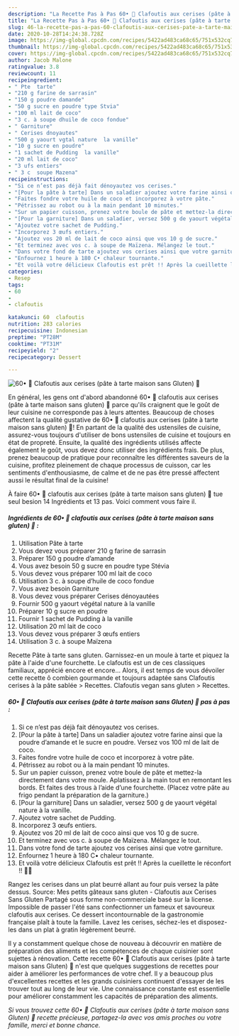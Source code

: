 ```yaml
---
description: "La Recette Pas à Pas 60• 🥧 Clafoutis aux cerises (pâte à tarte maison sans Gluten) 🍒"
title: "La Recette Pas à Pas 60• 🥧 Clafoutis aux cerises (pâte à tarte maison sans Gluten) 🍒"
slug: 46-la-recette-pas-a-pas-60-clafoutis-aux-cerises-pate-a-tarte-maison-sans-gluten
date: 2020-10-28T14:24:38.728Z
image: https://img-global.cpcdn.com/recipes/5422ad483ca68c65/751x532cq70/60•-🥧-clafoutis-aux-cerises-pate-a-tarte-maison-sans-gluten-🍒-photo-principale-de-la-recette.jpg
thumbnail: https://img-global.cpcdn.com/recipes/5422ad483ca68c65/751x532cq70/60•-🥧-clafoutis-aux-cerises-pate-a-tarte-maison-sans-gluten-🍒-photo-principale-de-la-recette.jpg
cover: https://img-global.cpcdn.com/recipes/5422ad483ca68c65/751x532cq70/60•-🥧-clafoutis-aux-cerises-pate-a-tarte-maison-sans-gluten-🍒-photo-principale-de-la-recette.jpg
author: Jacob Malone
ratingvalue: 3.8
reviewcount: 11
recipeingredient:
- " Pte  tarte"
- "210 g farine de sarrasin"
- "150 g poudre damande"
- "50 g sucre en poudre type Stvia"
- "100 ml lait de coco"
- "3 c. à soupe dhuile de coco fondue"
- " Garniture"
- " Cerises dnoyautes"
- "500 g yaourt vgtal nature  la vanille"
- "10 g sucre en poudre"
- "1 sachet de Pudding  la vanille"
- "20 ml lait de coco"
- "3 ufs entiers"
- " 3 c  soupe Mazena"
recipeinstructions:
- "Si ce n’est pas déjà fait dénoyautez vos cerises."
- "[Pour la pâte à tarte] Dans un saladier ajoutez votre farine ainsi que la poudre d’amande et le sucre en poudre. Versez vos 100 ml de lait de coco."
- "Faites fondre votre huile de coco et incorporez à votre pâte."
- "Pétrissez au robot ou à la main pendant 10 minutes."
- "Sur un papier cuisson, prenez votre boule de pâte et mettez-la directement dans votre moule. Aplatissez à la main tout en remontant les bords. Et faites des trous à l’aide d’une fourchette. (Placez votre pâte au frigo pendant la préparation de la garniture.)"
- "[Pour la garniture] Dans un saladier, versez 500 g de yaourt végétal nature à la vanille."
- "Ajoutez votre sachet de Pudding."
- "Incorporez 3 œufs entiers."
- "Ajoutez vos 20 ml de lait de coco ainsi que vos 10 g de sucre."
- "Et terminez avec vos c. à soupe de Maïzena. Mélangez le tout."
- "Dans votre fond de tarte ajoutez vos cerises ainsi que votre garniture."
- "Enfournez 1 heure à 180 C• chaleur tournante."
- "Et voilà votre délicieux Clafoutis est prêt !! Après la cueillette le réconfort !! 🥧🍒"
categories:
- Resep
tags:
- 60
- 
- clafoutis

katakunci: 60  clafoutis 
nutrition: 283 calories
recipecuisine: Indonesian
preptime: "PT28M"
cooktime: "PT31M"
recipeyield: "2"
recipecategory: Dessert

---
```



![60• 🥧 Clafoutis aux cerises (pâte à tarte maison sans Gluten) 🍒](https://img-global.cpcdn.com/recipes/5422ad483ca68c65/751x532cq70/60•-🥧-clafoutis-aux-cerises-pate-a-tarte-maison-sans-gluten-🍒-photo-principale-de-la-recette.jpg)

En général, les gens ont d'abord abandonné 60• 🥧 clafoutis aux cerises (pâte à tarte maison sans gluten) 🍒 parce qu'ils craignent que le goût de leur cuisine ne corresponde pas à leurs attentes. Beaucoup de choses affectent la qualité gustative de 60• 🥧 clafoutis aux cerises (pâte à tarte maison sans gluten) 🍒! En partant de la qualité des ustensiles de cuisine, assurez-vous toujours d'utiliser de bons ustensiles de cuisine et toujours en état de propreté. Ensuite, la qualité des ingrédients utilisés affecte également le goût, vous devez donc utiliser des ingrédients frais. De plus, prenez beaucoup de pratique pour reconnaître les différentes saveurs de la cuisine, profitez pleinement de chaque processus de cuisson, car les sentiments d'enthousiasme, de calme et de ne pas être pressé affectent aussi le résultat final de la cuisine!

<!--inarticleads1-->

À faire 60• 🥧 clafoutis aux cerises (pâte à tarte maison sans gluten) 🍒 tue seul besion 14 Ingrédients et 13 pas. Voici comment vous faire il.

##### Ingrédients de 60• 🥧 clafoutis aux cerises (pâte à tarte maison sans gluten) 🍒 :

1. Utilisation  Pâte à tarte
1. Vous devez vous préparer 210 g farine de sarrasin
1. Préparer 150 g poudre d’amande
1. Vous avez besoin 50 g sucre en poudre type Stévia
1. Vous devez vous préparer 100 ml lait de coco
1. Utilisation 3 c. à soupe d’huile de coco fondue
1. Vous avez besoin  Garniture
1. Vous devez vous préparer  Cerises dénoyautées
1. Fournir 500 g yaourt végétal nature à la vanille
1. Préparer 10 g sucre en poudre
1. Fournir 1 sachet de Pudding à la vanille
1. Utilisation 20 ml lait de coco
1. Vous devez vous préparer 3 œufs entiers
1. Utilisation  3 c. à soupe Maïzena


Recette Pâte à tarte sans gluten. Garnissez-en un moule à tarte et piquez la pâte à l&#39;aide d&#39;une fourchette. Le clafoutis est un de ces classiques familiaux, apprécié encore et encore… Alors, il est temps de vous dévoiler cette recette ô combien gourmande et toujours adaptée sans Clafoutis cerises à la pâte sablée &gt; Recettes. Clafoutis vegan sans gluten &gt; Recettes. 

<!--inarticleads2-->

##### 60• 🥧 Clafoutis aux cerises (pâte à tarte maison sans Gluten) 🍒 pas à pas :

1. Si ce n’est pas déjà fait dénoyautez vos cerises.
1. [Pour la pâte à tarte] Dans un saladier ajoutez votre farine ainsi que la poudre d’amande et le sucre en poudre. Versez vos 100 ml de lait de coco.
1. Faites fondre votre huile de coco et incorporez à votre pâte.
1. Pétrissez au robot ou à la main pendant 10 minutes.
1. Sur un papier cuisson, prenez votre boule de pâte et mettez-la directement dans votre moule. Aplatissez à la main tout en remontant les bords. Et faites des trous à l’aide d’une fourchette. (Placez votre pâte au frigo pendant la préparation de la garniture.)
1. [Pour la garniture] Dans un saladier, versez 500 g de yaourt végétal nature à la vanille.
1. Ajoutez votre sachet de Pudding.
1. Incorporez 3 œufs entiers.
1. Ajoutez vos 20 ml de lait de coco ainsi que vos 10 g de sucre.
1. Et terminez avec vos c. à soupe de Maïzena. Mélangez le tout.
1. Dans votre fond de tarte ajoutez vos cerises ainsi que votre garniture.
1. Enfournez 1 heure à 180 C• chaleur tournante.
1. Et voilà votre délicieux Clafoutis est prêt !! Après la cueillette le réconfort !! 🥧🍒


Rangez les cerises dans un plat beurré allant au four puis versez la pâte dessus. Source: Mes petits gâteaux sans gluten - Clafoutis aux Cerises Sans Gluten Partagé sous forme non-commerciale basé sur la license. Impossible de passer l&#39;été sans confectionner un fameux et savoureux clafoutis aux cerises. Ce dessert incontournable de la gastronomie française plaît à toute la famille. Lavez les cerises, séchez-les et disposez-les dans un plat à gratin légèrement beurré. 

<!--inarticleads1-->

<p>
Il y a constamment quelque chose de nouveau à découvrir en matière de préparation des aliments et les compétences de chaque cuisinier sont sujettes à rénovation. Cette recette 60• 🥧 Clafoutis aux cerises (pâte à tarte maison sans Gluten) 🍒 n'est que quelques suggestions de recettes pour aider à améliorer les performances de votre chef. Il y a beaucoup plus d'excellentes recettes et les grands cuisiniers continuent d'essayer de les trouver tout au long de leur vie. Une connaissance constante est essentielle pour améliorer constamment les capacités de préparation des aliments.
</p>

<p>
<i>Si vous trouvez cette 60• 🥧 Clafoutis aux cerises (pâte à tarte maison sans Gluten) 🍒 recette précieuse, partagez-la avec vos amis proches ou votre famille, merci et bonne chance.</i>
</p>
